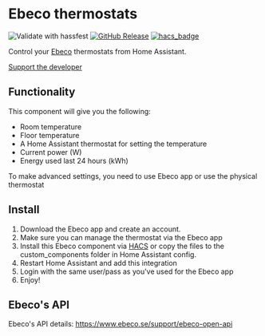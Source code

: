 # Ebeco thermostats
![Validate with hassfest](https://github.com/joggs/home_assistant_ebeco/workflows/Validate%20with%20hassfest/badge.svg)
[![GitHub Release][releases-shield]][releases]
[![hacs_badge][hacs-shield]][hacs]

Control your [Ebeco](https://www.ebeco.com/) thermostats from Home Assistant.

[Support the developer](http://paypal.me/jorgenbergstrom)

## Functionality

This component will give you the following:
* Room temperature
* Floor temperature
* A Home Assistant thermostat for setting the temperature
* Current power (W)
* Energy used last 24 hours (kWh)

To make advanced settings, you need to use Ebeco app or use the physical thermostat

## Install
1. Download the Ebeco app and create an account.
2. Make sure you can manage the thermostat via the Ebeco app
3. Install this Ebeco component via [HACS](https://hacs.xyz/) or copy the files to the custom_components folder in Home Assistant config.
4. Restart Home Assistant and add this integration
5. Login with the same user/pass as you've used for the Ebeco app
6. Enjoy!

## Ebeco's API
Ebeco's API details: https://www.ebeco.se/support/ebeco-open-api

[releases]: https://github.com/joggs/home_assistant_ebeco/releases
[releases-shield]: https://img.shields.io/github/release/joggs/home_assistant_ebeco.svg?style=popout
[downloads-total-shield]: https://img.shields.io/github/downloads/joggs/home_assistant_ebeco/total
[hacs-shield]: https://img.shields.io/badge/HACS-Default-orange.svg
[hacs]: https://hacs.xyz/docs/default_repositories
